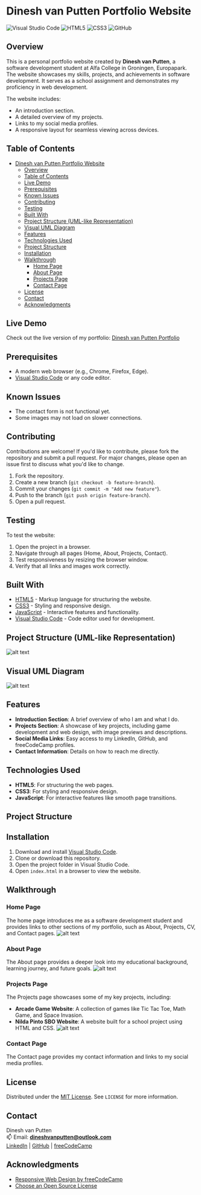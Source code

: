 # Dinesh van Putten Portfolio Website

![Visual Studio Code](https://img.shields.io/badge/Visual%20Studio%20Code-0078d7.svg?style=for-the-badge&logo=visual-studio-code&logoColor=white)
![HTML5](https://img.shields.io/badge/html5-%23E34F26.svg?style=for-the-badge&logo=html5&logoColor=white)
![CSS3](https://img.shields.io/badge/css3-%231572B6.svg?style=for-the-badge&logo=css3&logoColor=white)
![GitHub](https://img.shields.io/badge/GitHub-181717?style=for-the-badge&logo=github&logoColor=white)


## Overview

This is a personal portfolio website created by **Dinesh van Putten**, a software development student at Alfa College in Groningen, Europapark. The website showcases my skills, projects, and achievements in software development. It serves as a school assignment and demonstrates my proficiency in web development.

The website includes:
- An introduction section.
- A detailed overview of my projects.
- Links to my social media profiles.
- A responsive layout for seamless viewing across devices.

## Table of Contents

- [Dinesh van Putten Portfolio Website](#dinesh-van-putten-portfolio-website)
  - [Overview](#overview)
  - [Table of Contents](#table-of-contents)
  - [Live Demo](#live-demo)
  - [Prerequisites](#prerequisites)
  - [Known Issues](#known-issues)
  - [Contributing](#contributing)
  - [Testing](#testing)
  - [Built With](#built-with)
  - [Project Structure (UML-like Representation)](#project-structure-uml-like-representation)
  - [Visual UML Diagram](#visual-uml-diagram)
  - [Features](#features)
  - [Technologies Used](#technologies-used)
  - [Project Structure](#project-structure)
  - [Installation](#installation)
  - [Walkthrough](#walkthrough)
    - [Home Page](#home-page)
    - [About Page](#about-page)
    - [Projects Page](#projects-page)
    - [Contact Page](#contact-page)
  - [License](#license)
  - [Contact](#contact)
  - [Acknowledgments](#acknowledgments)

## Live Demo

Check out the live version of my portfolio: [Dinesh van Putten Portfolio](https://your-live-demo-link.com)

## Prerequisites

- A modern web browser (e.g., Chrome, Firefox, Edge).
- [Visual Studio Code](https://code.visualstudio.com/) or any code editor.

## Known Issues

- The contact form is not functional yet.
- Some images may not load on slower connections.

## Contributing

Contributions are welcome! If you'd like to contribute, please fork the repository and submit a pull request. For major changes, please open an issue first to discuss what you'd like to change.

1. Fork the repository.
2. Create a new branch (`git checkout -b feature-branch`).
3. Commit your changes (`git commit -m "Add new feature"`).
4. Push to the branch (`git push origin feature-branch`).
5. Open a pull request.

## Testing

To test the website:

1. Open the project in a browser.
2. Navigate through all pages (Home, About, Projects, Contact).
3. Test responsiveness by resizing the browser window.
4. Verify that all links and images work correctly.


## Built With

- [HTML5](https://developer.mozilla.org/en-US/docs/Web/HTML) - Markup language for structuring the website.
- [CSS3](https://developer.mozilla.org/en-US/docs/Web/CSS) - Styling and responsive design.
- [JavaScript](https://developer.mozilla.org/en-US/docs/Web/JavaScript) - Interactive features and functionality.
- [Visual Studio Code](https://code.visualstudio.com/) - Code editor used for development.

## Project Structure (UML-like Representation)
![alt text](uml-1.png)

## Visual UML Diagram
![alt text](uml2-1.png)

## Features

- **Introduction Section**: A brief overview of who I am and what I do.
- **Projects Section**: A showcase of key projects, including game development and web design, with image previews and descriptions.
- **Social Media Links**: Easy access to my LinkedIn, GitHub, and freeCodeCamp profiles.
- **Contact Information**: Details on how to reach me directly.

## Technologies Used

- **HTML5**: For structuring the web pages.
- **CSS3**: For styling and responsive design.
- **JavaScript**: For interactive features like smooth page transitions.

## Project Structure


## Installation

1. Download and install [Visual Studio Code](https://code.visualstudio.com/).
2. Clone or download this repository.
3. Open the project folder in Visual Studio Code.
4. Open `index.html` in a browser to view the website.

## Walkthrough

### Home Page
The home page introduces me as a software development student and provides links to other sections of my portfolio, such as About, Projects, CV, and Contact pages.
![alt text](home-1.png)

### About Page
The About page provides a deeper look into my educational background, learning journey, and future goals.
![alt text](about-1.png)

### Projects Page
The Projects page showcases some of my key projects, including:
- **Arcade Game Website**: A collection of games like Tic Tac Toe, Math Game, and Space Invasion.
- **Nilda Pinto SBO Website**: A website built for a school project using HTML and CSS.
  ![alt text](project-1.png)

### Contact Page
The Contact page provides my contact information and links to my social media profiles.

## License

Distributed under the [MIT License](https://choosealicense.com/licenses/mit/). See `LICENSE` for more information.

## Contact

Dinesh van Putten  
📫 Email: **dineshvanputten@outlook.com**  
[LinkedIn](https://www.linkedin.com/in/dinesh-van-putten-69441b18a/) | [GitHub](https://github.com/GODiiKING) | [freeCodeCamp](https://www.freecodecamp.org/GODiKING)

## Acknowledgments

- [Responsive Web Design by freeCodeCamp](https://www.freecodecamp.org/learn/2022/responsive-web-design/)
- [Choose an Open Source License](https://choosealicense.com/)